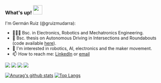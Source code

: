 ### What's up! <img src="https://raw.githubusercontent.com/MartinHeinz/MartinHeinz/master/wave.gif" width="30px">

I'm Germán Ruiz (@gruizmudarra):
- 👨🏻‍🎓 Bsc. in Electronics, Robotics and Mechatronics Engineering.
- :car: Bsc. thesis on Autonomous Driving in Intersections and Roundabouts (code available [here](https://github.com/gruizmudarra/adir)).
- 🤔 I'm interested in robotics, AI, electronics and the maker movement.
- 📫 How to reach me: [LinkedIn](https://www.linkedin.com/in/gruizmudarra/) or [email](mailto:germanruizmudarra+G@gmail.com) 

![](https://img.shields.io/badge/OS-Windows_10-informational?style=flat-square&logo=Windows&logoColor=white&color=lightgrey) ![](https://img.shields.io/badge/OS-Ubuntu-informational?style=flat-square&logo=Ubuntu&logoColor=white&color=orange) ![](https://img.shields.io/badge/Code-Python-informational?style=flat-square&logo=Python&logoColor=white&color=blue) ![](https://img.shields.io/badge/Code-C++-informational?style=flat-square&logo=c%2B%2B&logoColor=white&color=lightblue)

[![Anurag's github stats](https://github-readme-stats.vercel.app/api?username=gruizmudarra&hide=prs,issues,contribs)](https://github.com/anuraghazra/github-readme-stats)
[![Top Langs](https://github-readme-stats.vercel.app/api/top-langs/?username=gruizmudarra&layout=compact)](https://github.com/anuraghazra/github-readme-stats)
<!--
**gruizmudarra/gruizmudarra** is a ✨ _special_ ✨ repository because its `README.md` (this file) appears on your GitHub profile.

Here are some ideas to get you started:

- 🔭 I’m currently working on ...
- 🌱 I’m currently learning ...
- 👯 I’m looking to collaborate on ...
- 🤔 I’m looking for help with ...
- 💬 Ask me about ...
- 📫 How to reach me: ...
- 😄 Pronouns: ...
- ⚡ Fun fact: ...
-->
